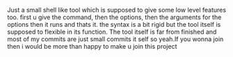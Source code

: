 Just a small shell like tool which is supposed to give some low level features too. first u give the command, then the options, then the arguments for the options then it runs and thats it. the syntax is a bit rigid but the tool itself is supposed to flexible in its function. The tool itself is far from finished and most of my commits are just small commits it self so yeah.If you wonna join then i would be more than happy to make u join this project
